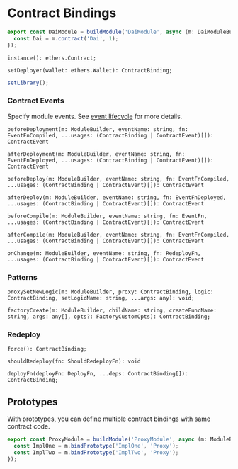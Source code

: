 # Contract Bindings

```typescript
export const DaiModule = buildModule('DaiModule', async (m: DaiModuleBuilder) => {
  const Dai = m.contract('Dai', 1);
});
```

```
instance(): ethers.Contract;
```

```
setDeployer(wallet: ethers.Wallet): ContractBinding;
```

```typescript
setLibrary();
```

### Contract Events

Specify module events. See [event lifecycle](./events.md) for more details.

```  
beforeDeployment(m: ModuleBuilder, eventName: string, fn: EventFnCompiled, ...usages: (ContractBinding | ContractEvent)[]): ContractEvent

afterDeployment(m: ModuleBuilder, eventName: string, fn: EventFnDeployed, ...usages: (ContractBinding | ContractEvent)[]): ContractEvent

beforeDeploy(m: ModuleBuilder, eventName: string, fn: EventFnCompiled, ...usages: (ContractBinding | ContractEvent)[]): ContractEvent

afterDeploy(m: ModuleBuilder, eventName: string, fn: EventFnDeployed, ...usages: (ContractBinding | ContractEvent)[]): ContractEvent

beforeCompile(m: ModuleBuilder, eventName: string, fn: EventFn, ...usages: (ContractBinding | ContractEvent)[]): ContractEvent

afterCompile(m: ModuleBuilder, eventName: string, fn: EventFnCompiled, ...usages: (ContractBinding | ContractEvent)[]): ContractEvent

onChange(m: ModuleBuilder, eventName: string, fn: RedeployFn, ...usages: (ContractBinding | ContractEvent)[]): ContractEvent
```

### Patterns

```
proxySetNewLogic(m: ModuleBuilder, proxy: ContractBinding, logic: ContractBinding, setLogicName: string, ...args: any): void;
```

```
factoryCreate(m: ModuleBuilder, childName: string, createFuncName: string, args: any[], opts?: FactoryCustomOpts): ContractBinding;
```

### Redeploy

```
force(): ContractBinding;
```

```
shouldRedeploy(fn: ShouldRedeployFn): void
```

```
deployFn(deployFn: DeployFn, ...deps: ContractBinding[]): ContractBinding;
```

## Prototypes

With prototypes, you can define multiple contract bindings with same contract code.

```typescript
export const ProxyModule = buildModule('ProxyModule', async (m: ModuleBuilder) => {
  const ImplOne = m.bindPrototype('ImplOne', 'Proxy');
  const ImplTwo = m.bindPrototype('ImplTwo', 'Proxy');
});
```
